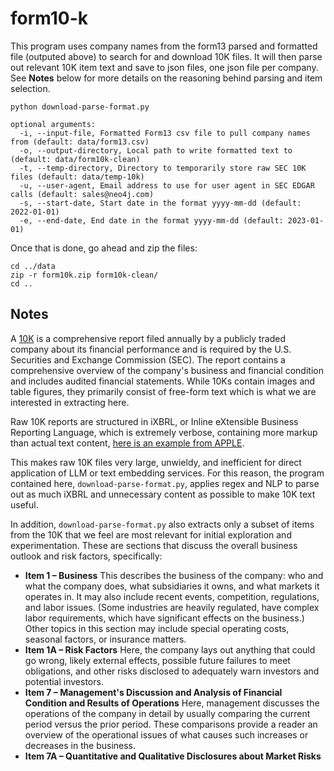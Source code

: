 # form10-k
This program uses company names from the form13 parsed and formatted file (outputed above) to search for and download 10K files.  It will then parse out relevant 10K item text and save to json files, one json file per company. See __Notes__ below for more details on the reasoning behind parsing and item selection.

```python download-parse-format.py```

```
optional arguments:
  -i, --input-file, Formatted Form13 csv file to pull company names from (default: data/form13.csv)
  -o, --output-directory, Local path to write formatted text to (default: data/form10k-clean)
  -t, --temp-directory, Directory to temporarily store raw SEC 10K files (default: data/temp-10k)
  -u, --user-agent, Email address to use for user agent in SEC EDGAR calls (default: sales@neo4j.com)
  -s, --start-date, Start date in the format yyyy-mm-dd (default: 2022-01-01)
  -e, --end-date, End date in the format yyyy-mm-dd (default: 2023-01-01)

```

Once that is done, go ahead and zip the files:

```
cd ../data
zip -r form10k.zip form10k-clean/
cd ..
```

## Notes

A [10K](https://www.investor.gov/introduction-investing/investing-basics/glossary/form-10-k) is a comprehensive report filed annually by a publicly traded company about its financial performance and is required by the U.S. Securities and Exchange Commission (SEC). The report contains a comprehensive overview of the company's business and financial condition and includes audited financial statements. While 10Ks contain images and table figures, they primarily consist of free-form text which is what we are interested in extracting here.

Raw 10K reports are structured in iXBRL, or Inline eXtensible Business Reporting Language, which is extremely verbose, containing more markup than actual text content, [here is an example from APPLE](https://www.sec.gov/Archives/edgar/data/320193/000032019322000108/0000320193-22-000108.txt).

This makes raw 10K files very large, unwieldy, and inefficient for direct application of LLM or text embedding services. For this reason, the program contained here, `download-parse-format.py`, applies regex and NLP to parse out as much iXBRL and unnecessary content as possible to make 10K text useful.

In addition, `download-parse-format.py` also extracts only a subset of items from the 10K that we feel are most relevant for initial exploration and experimentation.  These are sections that discuss the overall business outlook and risk factors, specifically:

* __Item 1 – Business__
This describes the business of the company: who and what the company does, what subsidiaries it owns, and what markets it operates in. It may also include recent events, competition, regulations, and labor issues. (Some industries are heavily regulated, have complex labor requirements, which have significant effects on the business.) Other topics in this section may include special operating costs, seasonal factors, or insurance matters.
* __Item 1A – Risk Factors__
Here, the company lays out anything that could go wrong, likely external effects, possible future failures to meet obligations, and other risks disclosed to adequately warn investors and potential investors.
* __Item 7 – Management's Discussion and Analysis of Financial Condition and Results of Operations__
Here, management discusses the operations of the company in detail by usually comparing the current period versus the prior period. These comparisons provide a reader an overview of the operational issues of what causes such increases or decreases in the business.
* __Item 7A – Quantitative and Qualitative Disclosures about Market Risks__
